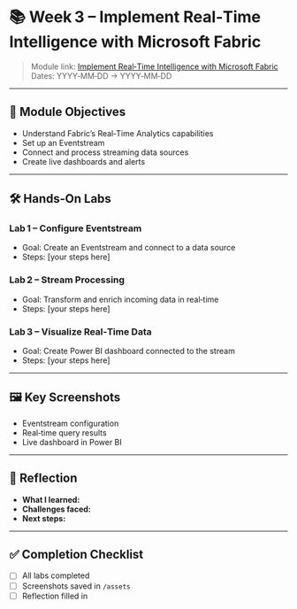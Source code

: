 # 📚 Week 3 – Implement Real‑Time Intelligence with Microsoft Fabric

> Module link: [Implement Real‑Time Intelligence with Microsoft Fabric](https://learn.microsoft.com/en-us/training/modules/implement-real-time-intelligence-fabric/)  
> Dates: YYYY‑MM‑DD → YYYY‑MM‑DD

---

## 🎯 Module Objectives
- Understand Fabric’s Real‑Time Analytics capabilities
- Set up an Eventstream
- Connect and process streaming data sources
- Create live dashboards and alerts

---

## 🛠 Hands‑On Labs

### Lab 1 – Configure Eventstream
- Goal: Create an Eventstream and connect to a data source
- Steps: [your steps here]

### Lab 2 – Stream Processing
- Goal: Transform and enrich incoming data in real‑time
- Steps: [your steps here]

### Lab 3 – Visualize Real‑Time Data
- Goal: Create Power BI dashboard connected to the stream
- Steps: [your steps here]

---

## 🖼 Key Screenshots
- Eventstream configuration
- Real‑time query results
- Live dashboard in Power BI

---

## 💭 Reflection
- **What I learned:**  
- **Challenges faced:**  
- **Next steps:**

---

## ✅ Completion Checklist
- [ ] All labs completed
- [ ] Screenshots saved in `/assets`
- [ ] Reflection filled in
